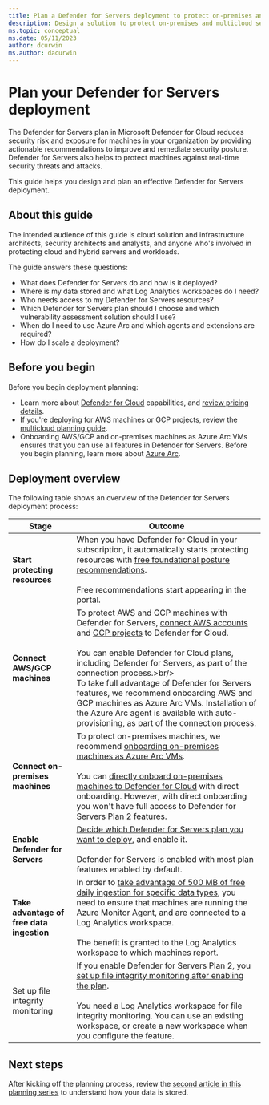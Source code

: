```yaml
---
title: Plan a Defender for Servers deployment to protect on-premises and multicloud servers
description: Design a solution to protect on-premises and multicloud servers with Microsoft Defender for Servers.
ms.topic: conceptual
ms.date: 05/11/2023
author: dcurwin
ms.author: dacurwin
---
```

# Plan your Defender for Servers deployment

The Defender for Servers plan in Microsoft Defender for Cloud reduces security risk and exposure for machines in your organization by providing actionable recommendations to improve and remediate security posture. Defender for Servers also helps to protect machines against real-time security threats and attacks.

This guide helps you design and plan an effective Defender for Servers deployment.

## About this guide

The intended audience of this guide is cloud solution and infrastructure architects, security architects and analysts, and anyone who's involved in protecting cloud and hybrid servers and workloads.

The guide answers these questions:

- What does Defender for Servers do and how is it deployed?
- Where is my data stored and what Log Analytics workspaces do I need?
- Who needs access to my Defender for Servers resources?
- Which Defender for Servers plan should I choose and which vulnerability assessment solution should I use?
- When do I need to use Azure Arc and which agents and extensions are required?
- How do I scale a deployment?

## Before you begin

Before you begin deployment planning:

- Learn more about [Defender for Cloud](defender-for-cloud-introduction.md) capabilities, and [review pricing details](https://azure.microsoft.com/pricing/details/defender-for-cloud/).
- If you're deploying for AWS machines or GCP projects, review the [multicloud planning guide](plan-multicloud-security-get-started.md).
- Onboarding AWS/GCP and on-premises machines as Azure Arc VMs ensures that you can use all features in Defender for Servers. Before you begin planning, learn more about [Azure Arc](/azure/azure-arc/).


## Deployment overview

The following table shows an overview of the Defender for Servers deployment process:

| Stage                       | Outcome                                                     |
| --------------------------- | ------------------------------------------------------------ |
| **Start protecting resources**  | When you have Defender for Cloud in your subscription, it automatically starts protecting resources with [free foundational posture recommendations](concept-cloud-security-posture-management.md). <br /><br/>Free recommendations start appearing in the portal. |
| **Connect AWS/GCP machines**    | To protect AWS and GCP machines with Defender for Servers, [connect AWS accounts](quickstart-onboard-aws.md) and [GCP projects](quickstart-onboard-gcp.md) to Defender for Cloud.<br/><br/> You can enable Defender for Cloud plans, including Defender for Servers, as part of the connection process.>br/><br/> To take full advantage of Defender for Servers features, we recommend onboarding AWS and GCP machines as Azure Arc VMs. Installation of the Azure Arc agent is available with auto-provisioning, as part of the connection process. | AWS and GCP machines are successfully onboarded to Defender for Cloud. |
| **Connect on-premises machines** | To protect on-premises machines, we recommend [onboarding on-premises machines as Azure Arc VMs](quickstart-onboard-machines).<br/><br/> You can [directly onboard on-premises machines to Defender for Cloud](onboard-machines-with-defender-for-endpoint.md) with direct onboarding. However, with direct onboarding you won't have full access to Defender for Servers Plan 2 features. | On-premises machines are successfully onboarded to Defender for Cloud | 
| **Enable Defender for Servers** | [Decide which Defender for Servers plan you want to deploy](defender-for-servers-overview.md#defender-for-servers-plans), and enable it.<br /><br />Defender for Servers is enabled with most plan features enabled by default.|
| **Take advantage of free data ingestion** | In order to [take advantage of 500 MB of free daily ingestion for specific data types](data-ingestion-benefit.md), you need to ensure that machines are running the Azure Monitor Agent, and are connected to a Log Analytics workspace.<br/><br/> The benefit is granted to the Log Analytics workspace to which machines report.
| Set up file integrity monitoring | If you enable Defender for Servers Plan 2, you [set up file integrity monitoring after enabling the plan](file-integrity-monitoring-overview.md).<br/><br/> You need a Log Analytics workspace for file integrity monitoring. You can use an existing workspace, or create a new workspace when you configure the feature. | Defender for Servers monitors critical file changes. |

## Next steps

After kicking off the planning process, review the [second article in this planning series](plan-defender-for-servers-data-workspace.md) to understand how your data is stored.
